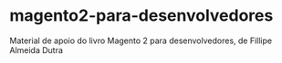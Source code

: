 # magento2-para-desenvolvedores
Material de apoio do livro Magento 2 para desenvolvedores, de Fillipe Almeida Dutra

